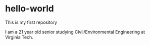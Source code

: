 # hello-world
This is my first repository

I am a 21 year old senior studying Civil/Environmental Engineering at Virginia Tech.
